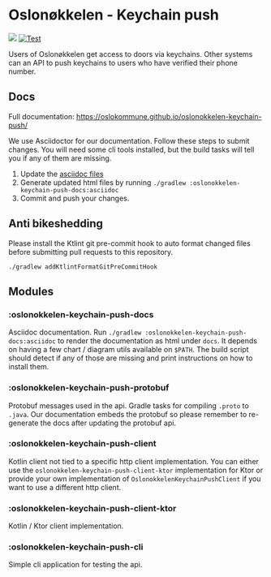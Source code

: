 Oslonøkkelen - Keychain push 
============================
[![](https://jitpack.io/v/oslokommune/oslonokkelen-keychain-push.svg)](https://jitpack.io/#oslokommune/oslonokkelen-keychain-push)
[![Test](https://github.com/oslokommune/oslonokkelen-keychain-push/actions/workflows/testing.yml/badge.svg)](https://github.com/oslokommune/oslonokkelen-keychain-push/actions/workflows/testing.yml)

Users of Oslonøkkelen get access to doors via keychains. Other systems can an API to push keychains
to users who have verified their phone number. 


Docs
----
Full documentation: 
https://oslokommune.github.io/oslonokkelen-keychain-push/
 
We use Asciidoctor for our documentation. Follow these steps to submit changes. You will need some cli tools installed,
but the build tasks will tell you if any of them are missing. 

1. Update the [asciidoc files](https://github.com/oslokommune/oslonokkelen-keychain-push/tree/main/oslonokkelen-keychain-push-docs/src/docs/asciidoc)
2. Generate updated html files by running `./gradlew :oslonokkelen-keychain-push-docs:asciidoc`
3. Commit and push your changes.

Anti bikeshedding
-----------------
Please install the Ktlint git pre-commit hook to auto format changed files before 
submitting pull requests to this repository.

    ./gradlew addKtlintFormatGitPreCommitHook


Modules
-------

### :oslonokkelen-keychain-push-docs
Asciidoc documentation. Run `./gradlew :oslonokkelen-keychain-push-docs:asciidoc` to render the documentation as html 
under `docs`. It depends on having a few chart / diagram utils available on `$PATH`. The build script should detect if
any of those are missing and print instructions on how to install them. 

### :oslonokkelen-keychain-push-protobuf
Protobuf messages used in the api. Gradle tasks for compiling `.proto` to `.java`. Our documentation embeds the protobuf
so please remember to re-generate the docs after updating the protobuf api. 


### :oslonokkelen-keychain-push-client
Kotlin client not tied to a specific http client implementation. You can either use the `oslonokkelen-keychain-push-client-ktor`
implementation for Ktor or provide your own implementation of `OslonokkelenKeychainPushClient` if you want to use a 
different http client.

### :oslonokkelen-keychain-push-client-ktor
Kotlin / Ktor client implementation.

### :oslonokkelen-keychain-push-cli
Simple cli application for testing the api. 